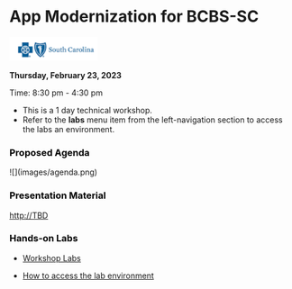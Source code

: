 # App Modernization for BCBS-SC


![](images/bcbs-sc.png)

**Thursday, February 23, 2023** 

Time: 8:30 pm - 4:30 pm



  - This is a 1 day technical workshop.  
  - Refer to the **labs** menu item from the left-navigation section to access the labs an environment. 
  
  
<h3 style="color:black">Proposed Agenda</h3>
![](images/agenda.png)



<h3 style="color:black">Presentation Material</h3>

[http://TBD](http://TBD)


<h3 style="color:black">Hands-on Labs</h3>


  - [Workshop Labs](./day1.md)  
  
  - [How to access the lab environment](./lab-env.md) 



